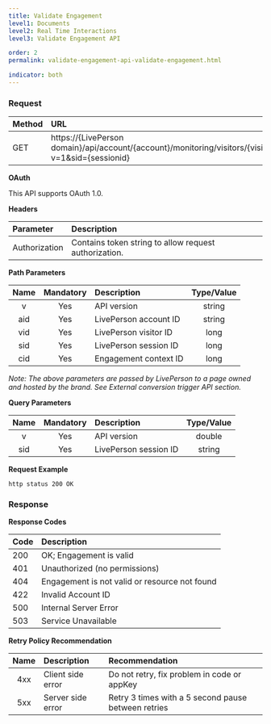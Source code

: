 ```yaml
---
title: Validate Engagement
level1: Documents
level2: Real Time Interactions
level3: Validate Engagement API

order: 2
permalink: validate-engagement-api-validate-engagement.html

indicator: both
---
```


### Request

| Method     | URL |
| :--- | :--- |
| GET | https://{LivePerson domain}/api/account/{account}/monitoring/visitors/{visitor}/visits/current/campaigns/{campaign}/engagements/{engagement}/contexts/{context}?v=1&sid={sessionid} |

**OAuth** 

This API supports OAuth 1.0.

**Headers**

| Parameter     | Description |
| :--- | :--- |
| Authorization | Contains token string to allow request authorization. |

**Path Parameters**

| Name     | Mandatory | Description | Type/Value |
| :------: | :-------: | :-------- | :--------:|
| v | Yes |  API version    | string |
| aid | Yes   |  LivePerson account ID | string|
| vid     | Yes    |  LivePerson visitor ID | long|
| sid | Yes |  LivePerson session ID | long |
| cid | Yes   |  Engagement context ID | long|

*Note: The above parameters are passed by LivePerson to a page owned and hosted by the brand. See External conversion trigger API section.*

**Query Parameters**

| Name     | Mandatory | Description | Type/Value |
| :------: | :-------: | :-------- | :--------:|
| v | Yes |  API version  | double |
| sid | Yes |  LivePerson session ID | string |

**Request Example**

`http status 200 OK`
    
### Response
  
  **Response Codes**

| Code     | Description | 
| :------ | :------- | 
| 200 | OK; Engagement is valid |
| 401 | Unauthorized (no permissions) |  
| 404 | Engagement is not valid or resource not found |
| 422 | Invalid Account ID |      
| 500 | Internal Server Error |
| 503 | Service Unavailable | 

**Retry Policy Recommendation**

| Name     | Description | Recommendation |
| :------: | :------- | :-------- | 
| 4xx | Client side error |  Do not retry, fix problem in code or appKey    | 
| 5xx | Server side error |  Retry 3 times with a 5 second pause between retries | 
